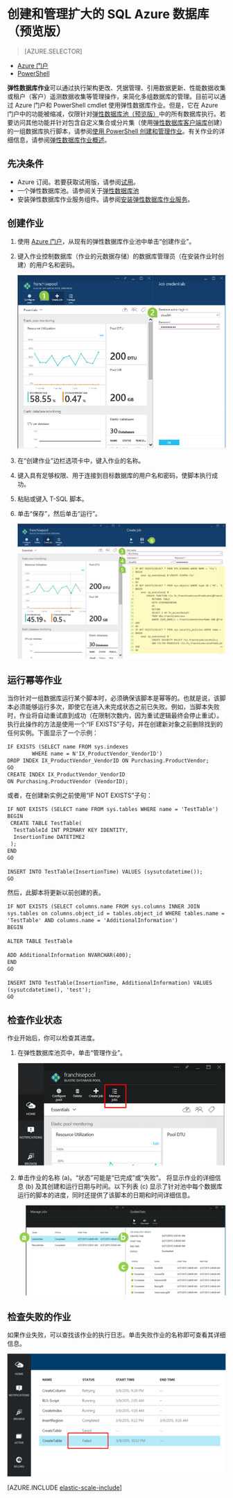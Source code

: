 <properties
	pageTitle="创建和管理扩大的 SQL Azure 数据库 | Micosoft Azure"
	description="演练如何创建和管理弹性数据库作业。"
	services="sql-database"
	documentationCenter=""
	manager="jhubbard"
	authors="ddove"
	editor=""/>

<tags
	ms.service="sql-database"
	ms.date="04/25/2016"
	wacn.date="06/14/2016"/>

# 创建和管理扩大的 SQL Azure 数据库（预览版）

> [AZURE.SELECTOR]
- [Azure 门户](/documentation/articles/sql-database-elastic-jobs-create-and-manage)
- [PowerShell](/documentation/articles/sql-database-elastic-jobs-powershell)


**弹性数据库作业**可以通过执行架构更改、凭据管理、引用数据更新、性能数据收集或租户（客户）遥测数据收集等管理操作，来简化多组数据库的管理。目前可以通过 Azure 门户和 PowerShell cmdlet 使用弹性数据库作业。但是，它在 Azure 门户中的功能被缩减，仅限针对[弹性数据库池（预览版）](/documentation/articles/sql-database-elastic-pool)中的所有数据库执行。若要访问其他功能并针对包含自定义集合或分片集（使用[弹性数据库客户端库](/documentation/articles/sql-database-elastic-scale-introduction)创建）的一组数据库执行脚本，请参阅[使用 PowerShell 创建和管理作业](/documentation/articles/sql-database-elastic-jobs-powershell)。有关作业的详细信息，请参阅[弹性数据库作业概述](/documentation/articles/sql-database-elastic-jobs-overview)。

## 先决条件

* Azure 订阅。若要获取试用版，请参阅[试用](/pricing/1rmb-trial)。
* 一个弹性数据库池。请参阅关于[弹性数据库池](/documentation/articles/sql-database-elastic-pool)
* 安装弹性数据库作业服务组件。请参阅[安装弹性数据库作业服务](/documentation/articles/sql-database-elastic-jobs-service-installation)。

## 创建作业

1. 使用 [Azure 门户](https://portal.azure.cn)，从现有的弹性数据库作业池中单击“创建作业”。
2. 键入作业控制数据库（作业的元数据存储）的数据库管理员（在安装作业时创建）的用户名和密码。

	![为作业命名，键入或粘贴代码，然后单击“运行”][1]
2. 在“创建作业”边栏选项卡中，键入作业的名称。
3. 键入具有足够权限、用于连接到目标数据库的用户名和密码，使脚本执行成功。
4. 粘贴或键入 T-SQL 脚本。
5. 单击“保存”，然后单击“运行”。

	![创建并运行作业][5]

## 运行幂等作业

当你针对一组数据库运行某个脚本时，必须确保该脚本是幂等的。也就是说，该脚本必须能够运行多次，即使它在进入未完成状态之前已失败。例如，当脚本失败时，作业将自动重试直到成功（在限制次数内，因为重试逻辑最终会停止重试）。执行此操作的方法是使用一个“IF EXISTS”子句，并在创建新对象之前删除找到的任何实例。下面显示了一个示例：

	IF EXISTS (SELECT name FROM sys.indexes
            WHERE name = N'IX_ProductVendor_VendorID')
    DROP INDEX IX_ProductVendor_VendorID ON Purchasing.ProductVendor;
	GO
	CREATE INDEX IX_ProductVendor_VendorID
    ON Purchasing.ProductVendor (VendorID);

或者，在创建新实例之前使用“IF NOT EXISTS”子句：

	IF NOT EXISTS (SELECT name FROM sys.tables WHERE name = 'TestTable')
	BEGIN
	 CREATE TABLE TestTable(
	  TestTableId INT PRIMARY KEY IDENTITY,
	  InsertionTime DATETIME2
	 );
	END
	GO

	INSERT INTO TestTable(InsertionTime) VALUES (sysutcdatetime());
	GO

然后，此脚本将更新以前创建的表。

	IF NOT EXISTS (SELECT columns.name FROM sys.columns INNER JOIN sys.tables on columns.object_id = tables.object_id WHERE tables.name = 'TestTable' AND columns.name = 'AdditionalInformation')
	BEGIN

	ALTER TABLE TestTable

	ADD AdditionalInformation NVARCHAR(400);
	END
	GO

	INSERT INTO TestTable(InsertionTime, AdditionalInformation) VALUES (sysutcdatetime(), 'test');
	GO


## 检查作业状态

作业开始后，你可以检查其进度。

1. 在弹性数据库池页中，单击“管理作业”。

	![单击“管理作业”。][2]

2. 单击作业的名称 (a)。“状态”可能是“已完成”或“失败”。 将显示作业的详细信息 (b) 及其创建和运行日期与时间。以下列表 (c) 显示了针对池中每个数据库运行的脚本的进度，同时还提供了该脚本的日期和时间详细信息。

	![检查已完成的作业][3]


## 检查失败的作业

如果作业失败，可以查找该作业的执行日志。单击失败作业的名称即可查看其详细信息。

![检查失败的作业][4]


[AZURE.INCLUDE [elastic-scale-include](../includes/elastic-scale-include.md)]

<!--Image references-->
[1]: ./media/sql-database-elastic-jobs-create-and-manage/screen-1.png
[2]: ./media/sql-database-elastic-jobs-create-and-manage/click-manage-jobs.png
[3]: ./media/sql-database-elastic-jobs-create-and-manage/running-jobs.png
[4]: ./media/sql-database-elastic-jobs-create-and-manage/failed.png
[5]: ./media/sql-database-elastic-jobs-create-and-manage/screen-2.png

 

<!---HONumber=Mooncake_0530_2016-->
